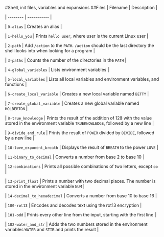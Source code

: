 #Shell, init files, variables and expansions
##Files
| Filename | Description |

                

| -------- | ----------- |

                

| `0-alias` | Creates an alias |

                

| `1-hello_you` | Prints `hello user`, where user is the current Linux user |

                

| `2-path` | Add `/action` to the `PATH`. `/action` should be the last directory the shell looks into when looking for a program |

                

| `3-paths` | Counts the number of the directories in the `PATH` |

                

| `4-global_variables` | Lists environment variables |

                

| `5-local_variables` | Lists all local variables and environment variables, and functions |

                

| `6-create_local_variable` | Creates a new local variable named `BETTY` |

                

| `7-create_global_variable` | Creates a new global variable named `HOLBERTON` |

                

| `8-true_knowledge` | Prints the result of the addition of 128 with the value stored in the environment variable `TRUEKNOWLEDGE`, followed by a new line |

                

| `9-divide_and_rule` | Prints the result of `POWER` divided by `DIVIDE`, followed by a new line |

                

| `10-love_exponent_breath` | Displays the result of `BREATH` to the power `LOVE` |

                

| `11-binary_to_decimal` | Converts a number from base 2 to base 10 |

                

| `12-combinations` | Prints all possible combinations of two letters, except `oo` |

                

| `13-print_float` | Prints a number with two decimal places. The number is stored in the environment variable `NUM` |

                

| `14-decimal_to_hexadecimal` | Converts a number from base 10 to base 16 |

                

| `100-rot13` | Encodes and decodes text using the rot13 encryption |

                

| `101-odd` | Prints every other line from the input, starting with the first line |

                

| `102-water_and_str` | Adds the two numbers stored in the environment variables `WATER` and `STIR` and prints the result |

